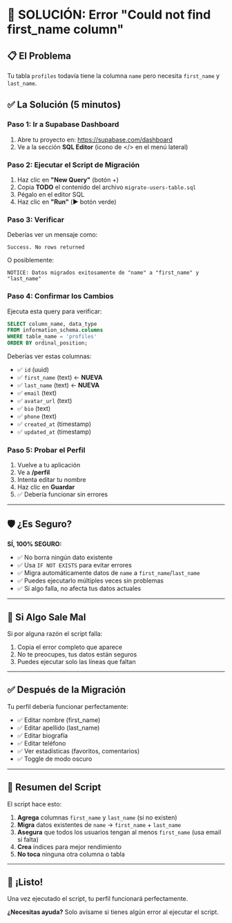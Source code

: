 # 🔧 SOLUCIÓN: Error "Could not find first_name column"

## 📋 El Problema

Tu tabla `profiles` todavía tiene la columna `name` pero necesita `first_name` y `last_name`.

## ✅ La Solución (5 minutos)

### **Paso 1: Ir a Supabase Dashboard**

1. Abre tu proyecto en: https://supabase.com/dashboard
2. Ve a la sección **SQL Editor** (icono de </> en el menú lateral)

### **Paso 2: Ejecutar el Script de Migración**

1. Haz clic en **"New Query"** (botón +)
2. Copia **TODO** el contenido del archivo `migrate-users-table.sql`
3. Pégalo en el editor SQL
4. Haz clic en **"Run"** (▶️ botón verde)

### **Paso 3: Verificar**

Deberías ver un mensaje como:
```
Success. No rows returned
```

O posiblemente:
```
NOTICE: Datos migrados exitosamente de "name" a "first_name" y "last_name"
```

### **Paso 4: Confirmar los Cambios**

Ejecuta esta query para verificar:

```sql
SELECT column_name, data_type 
FROM information_schema.columns 
WHERE table_name = 'profiles' 
ORDER BY ordinal_position;
```

Deberías ver estas columnas:
- ✅ `id` (uuid)
- ✅ `first_name` (text) ← **NUEVA**
- ✅ `last_name` (text) ← **NUEVA**
- ✅ `email` (text)
- ✅ `avatar_url` (text)
- ✅ `bio` (text)
- ✅ `phone` (text)
- ✅ `created_at` (timestamp)
- ✅ `updated_at` (timestamp)

### **Paso 5: Probar el Perfil**

1. Vuelve a tu aplicación
2. Ve a **/perfil**
3. Intenta editar tu nombre
4. Haz clic en **Guardar**
5. ✅ Debería funcionar sin errores

---

## 🛡️ ¿Es Seguro?

**SÍ, 100% SEGURO:**

- ✅ No borra ningún dato existente
- ✅ Usa `IF NOT EXISTS` para evitar errores
- ✅ Migra automáticamente datos de `name` a `first_name`/`last_name`
- ✅ Puedes ejecutarlo múltiples veces sin problemas
- ✅ Si algo falla, no afecta tus datos actuales

---

## 🚨 Si Algo Sale Mal

Si por alguna razón el script falla:

1. Copia el error completo que aparece
2. No te preocupes, tus datos están seguros
3. Puedes ejecutar solo las líneas que faltan

---

## ✅ Después de la Migración

Tu perfil debería funcionar perfectamente:

- ✅ Editar nombre (first_name)
- ✅ Editar apellido (last_name)
- ✅ Editar biografía
- ✅ Editar teléfono
- ✅ Ver estadísticas (favoritos, comentarios)
- ✅ Toggle de modo oscuro

---

## 📝 Resumen del Script

El script hace esto:

1. **Agrega** columnas `first_name` y `last_name` (si no existen)
2. **Migra** datos existentes de `name` → `first_name` + `last_name`
3. **Asegura** que todos los usuarios tengan al menos `first_name` (usa email si falta)
4. **Crea** índices para mejor rendimiento
5. **No toca** ninguna otra columna o tabla

---

## 🎯 ¡Listo!

Una vez ejecutado el script, tu perfil funcionará perfectamente. 

**¿Necesitas ayuda?** Solo avísame si tienes algún error al ejecutar el script.
